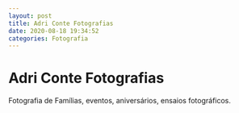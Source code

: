 ```yaml
---
layout: post
title: Adri Conte Fotografias
date: 2020-08-18 19:34:52 
categories: Fotografia
---
```


# Adri Conte Fotografias

Fotografia de Famílias, eventos, aniversários, ensaios fotográficos.
